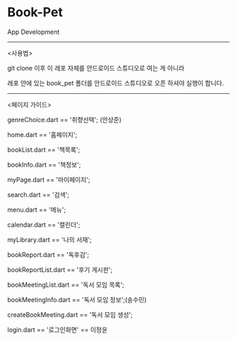 # Book-Pet
App Development

*********************************************************************************
<사용법>

git clone 이후 이 레포 자체를 안드로이드 스튜디오로 여는 게 아니라 

레포 안에 있는 book_pet 폴더를 안드로이드 스튜디오로 오픈 하셔야 실행이 합니다.  

*********************************************************************************

<페이지 가이드>

genreChoice.dart == '취향선택'; (안상준)

home.dart == '홈페이지';

bookList.dart == '책목록';

bookInfo.dart == '책정보';

myPage.dart == '마이페이지';

search.dart == '검색';

menu.dart == '메뉴';

calendar.dart == '캘린더';

myLibrary.dart == '나의 서재';

bookReport.dart == '독후감';

bookReportList.dart == '후기 게시판';

bookMeetingList.dart == '독서 모임 목록';

bookMeetingInfo.dart == '독서 모임 정보';(송수민)

createBookMeeting.dart == '독서 모임 생성';

login.dart == '로그인화면' == 이정윤



